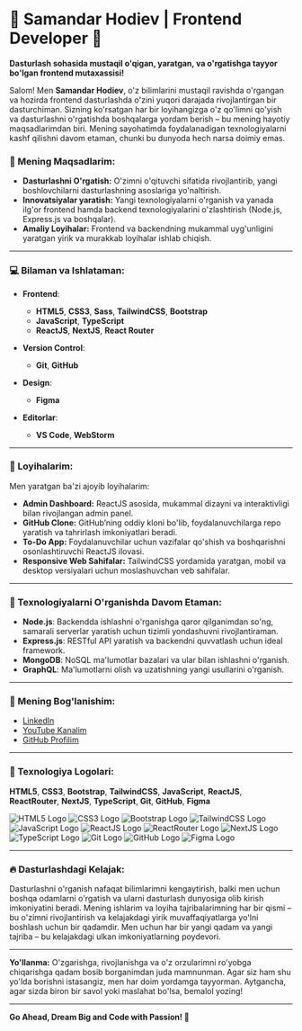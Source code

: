 # 🌟 Samandar Hodiev | Frontend Developer 🌟

**Dasturlash sohasida mustaqil o'qigan, yaratgan, va o'rgatishga tayyor bo'lgan frontend mutaxassisi!**

Salom! Men **Samandar Hodiev**, o'z bilimlarini mustaqil ravishda o'rgangan va hozirda frontend dasturlashda o'zini yuqori darajada rivojlantirgan bir dasturchiman. Sizning ko'rsatgan har bir loyihangizga o'z qo'limni qo'yish va dasturlashni o'rgatishda boshqalarga yordam berish – bu mening hayotiy maqsadlarimdan biri. Mening sayohatimda foydalanadigan texnologiyalarni kashf qilishni davom etaman, chunki bu dunyoda hech narsa doimiy emas.  

### 🎯 Mening Maqsadlarim:

- **Dasturlashni O'rgatish:** O'zimni o'qituvchi sifatida rivojlantirib, yangi boshlovchilarni dasturlashning asoslariga yo'naltirish.
- **Innovatsiyalar yaratish:** Yangi texnologiyalarni o'rganish va yanada ilg'or frontend hamda backend texnologiyalarini o'zlashtirish (Node.js, Express.js va boshqalar).
- **Amaliy Loyihalar:** Frontend va backendning mukammal uyg'unligini yaratgan yirik va murakkab loyihalar ishlab chiqish.

---

### 💻 Bilaman va Ishlataman:

- **Frontend**:  
  - **HTML5**, **CSS3**, **Sass**, **TailwindCSS**, **Bootstrap**  
  - **JavaScript**, **TypeScript**  
  - **ReactJS**, **NextJS**, **React Router**

- **Version Control**:  
  - **Git**, **GitHub**

- **Design**:  
  - **Figma**

- **Editorlar**:  
  - **VS Code**, **WebStorm**

---

### 🚀 Loyihalarim:

Men yaratgan ba'zi ajoyib loyihalarim:

- **Admin Dashboard:** ReactJS asosida, mukammal dizayni va interaktivligi bilan rivojlangan admin panel.
- **GitHub Clone:** GitHub’ning oddiy kloni bo'lib, foydalanuvchilarga repo yaratish va tahrirlash imkoniyatlari beradi.
- **To-Do App:** Foydalanuvchilar uchun vazifalar qo'shish va boshqarishni osonlashtiruvchi ReactJS ilovasi.
- **Responsive Web Sahifalar:** TailwindCSS yordamida yaratgan, mobil va desktop versiyalari uchun moslashuvchan veb sahifalar.

---

### 🚀 Texnologiyalarni O'rganishda Davom Etaman:
- **Node.js**: Backendda ishlashni o'rganishga qaror qilganimdan so'ng, samarali serverlar yaratish uchun tizimli yondashuvni rivojlantiraman.
- **Express.js**: RESTful API yaratish va backendni quvvatlash uchun ideal framework.
- **MongoDB**: NoSQL ma'lumotlar bazalari va ular bilan ishlashni o'rganish.
- **GraphQL**: Ma'lumotlarni olish va uzatishning yangi usullarini o'rganish.

---

### 🔗 Mening Bog'lanishim:

- [LinkedIn](https://www.linkedin.com/in/samandarhodiev)
- [YouTube Kanalim](https://www.youtube.com/c/samandarhodiev)
- [GitHub Profilim](https://github.com/samandarhodiev)

---

### 🌈 Texnologiya Logolari:

**HTML5**, **CSS3**, **Bootstrap**, **TailwindCSS**, **JavaScript**, **ReactJS**, **ReactRouter**, **NextJS**, **TypeScript**, **Git**, **GitHub**, **Figma**

![HTML5 Logo](https://img.icons8.com/color/48/000000/html-5.png) ![CSS3 Logo](https://img.icons8.com/color/48/000000/css3.png) ![Bootstrap Logo](https://img.icons8.com/color/48/000000/bootstrap.png) ![TailwindCSS Logo](https://img.icons8.com/color/48/000000/tailwindcss.png) ![JavaScript Logo](https://img.icons8.com/color/48/000000/javascript.png) ![ReactJS Logo](https://img.icons8.com/color/48/000000/react-native.png) ![ReactRouter Logo](https://img.icons8.com/color/48/000000/react-router.png) ![NextJS Logo](https://img.icons8.com/color/48/000000/nextjs.png) ![TypeScript Logo](https://img.icons8.com/color/48/000000/typescript.png) ![Git Logo](https://img.icons8.com/color/48/000000/git.png) ![GitHub Logo](https://img.icons8.com/color/48/000000/github-2.png) ![Figma Logo](https://img.icons8.com/color/48/000000/figma.png)

---

### 🔥 Dasturlashdagi Kelajak:

Dasturlashni o'rganish nafaqat bilimlarimni kengaytirish, balki men uchun boshqa odamlarni o'rgatish va ularni dasturlash dunyosiga olib kirish imkoniyatini beradi. Mening ishlarim va loyiha tajribalarimning har bir qismi – bu o'zimni rivojlantirish va kelajakdagi yirik muvaffaqiyatlarga yo'lni boshlash uchun bir qadamdir. Men uchun har bir yangi qadam va yangi tajriba – bu kelajakdagi ulkan imkoniyatlarning poydevori.

---

**Yo'llanma:** O'zgarishga, rivojlanishga va o'z orzularimni ro'yobga chiqarishga qadam bosib borganimdan juda mamnunman. Agar siz ham shu yo'lda borishni istasangiz, men har doim yordamga tayyorman. Aytgancha, agar sizda biron bir savol yoki maslahat bo'lsa, bemalol yozing!

---

**Go Ahead, Dream Big and Code with Passion! 🚀**

